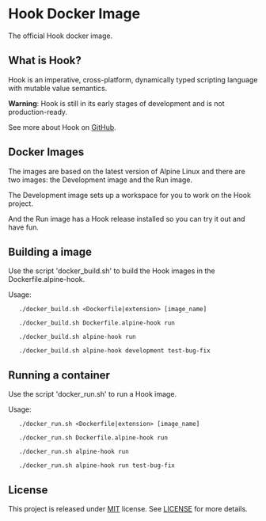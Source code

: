 
# Hook Docker Image

The official Hook docker image.

## What is Hook?

Hook is an imperative, cross-platform, dynamically typed scripting language with mutable value semantics.

**Warning**: Hook is still in its early stages of development and is not production-ready.

See more about Hook on [GitHub](https://github.com/fabiosvm/hook-lang).

## Docker Images

The images are based on the latest version of Alpine Linux and there are two images: the Development image and the Run image. 

The Development image sets up a workspace for you to work on the Hook project.

And the Run image has a Hook release installed so you can try it out and have fun.

## Building a image

Use the script 'docker_build.sh' to build the Hook images in the Dockerfile.alpine-hook.

Usage: 

       ./docker_build.sh <Dockerfile|extension> [image_name]

       ./docker_build.sh Dockerfile.alpine-hook run
       
       ./docker_build.sh alpine-hook run
       
       ./docker_build.sh alpine-hook development test-bug-fix

## Running a container

Use the script 'docker_run.sh' to run a Hook image.

Usage: 

       ./docker_run.sh <Dockerfile|extension> [image_name]

       ./docker_run.sh Dockerfile.alpine-hook run
       
       ./docker_run.sh alpine-hook run
       
       ./docker_run.sh alpine-hook run test-bug-fix

## License

This project is released under [MIT](https://choosealicense.com/licenses/mit/) license.
See [LICENSE](https://github.com/fabiosvm/hook/blob/main/LICENSE) for more details.
